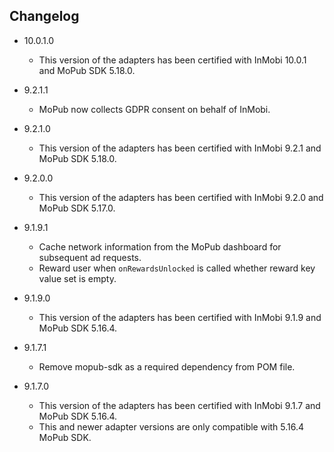 ## Changelog
  * 10.0.1.0
      * This version of the adapters has been certified with InMobi 10.0.1 and MoPub SDK 5.18.0.

  * 9.2.1.1
      * MoPub now collects GDPR consent on behalf of InMobi.

  * 9.2.1.0
      * This version of the adapters has been certified with InMobi 9.2.1 and MoPub SDK 5.18.0.

  * 9.2.0.0
      * This version of the adapters has been certified with InMobi 9.2.0 and MoPub SDK 5.17.0.

  * 9.1.9.1
      * Cache network information from the MoPub dashboard for subsequent ad requests.
      * Reward user when `onRewardsUnlocked` is called whether reward key value set is empty.

  * 9.1.9.0
      * This version of the adapters has been certified with InMobi 9.1.9 and MoPub SDK 5.16.4.

  * 9.1.7.1
      * Remove mopub-sdk as a required dependency from POM file.
      
  * 9.1.7.0
      * This version of the adapters has been certified with InMobi 9.1.7 and MoPub SDK 5.16.4.
      * This and newer adapter versions are only compatible with 5.16.4 MoPub SDK.

